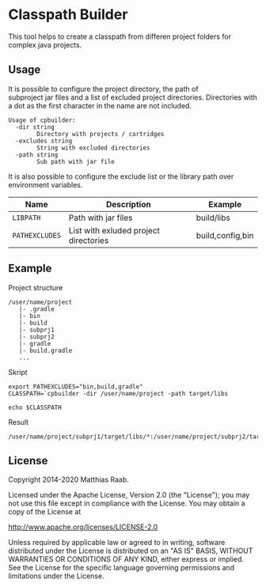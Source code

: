 Classpath Builder
==================
This tool helps to create a classpath from differen project folders for
complex java projects.

Usage
-----
It is possible to configure the project directory, the path of  
subproject jar files  and a list of excluded project directories.
Directories with a dot as the first character in the name are not included.

```shell script
Usage of cpbuilder:
  -dir string
        Directory with projects / cartridges
  -excludes string
        String with excluded directories
  -path string
        Sub path with jar file
```

It is also possible to configure the exclude list or the library path
over environment variables.

| Name           | Description                           | Example          |
|----------------|---------------------------------------|------------------|
| `LIBPATH`      | Path with jar files                   | build/libs       |
| `PATHEXCLUDES` | List with exluded project directories | build,config,bin |

Example
-------
Project structure
```
/user/name/project
   |- .gradle
   |- bin
   |- build
   |- subprj1
   |- subprj2
   |- gradle
   |- build.gradle
   ...
```

Skript
```shell script
export PATHEXCLUDES="bin,build,gradle"
CLASSPATH=`cpbuilder -dir /user/name/project -path target/libs

echo $CLASSPATH
```

Result
```
/user/name/project/subprj1/target/libs/*:/user/name/project/subprj2/target/libs/*
```

License
------------
Copyright 2014-2020 Matthias Raab.

Licensed under the Apache License, Version 2.0 (the "License"); you may not use this file except in compliance with the License. You may obtain a copy of the License at

http://www.apache.org/licenses/LICENSE-2.0

Unless required by applicable law or agreed to in writing, software distributed under the License is distributed on an "AS IS" BASIS, WITHOUT WARRANTIES OR CONDITIONS OF ANY KIND, either express or implied. See the License for the specific language governing permissions and limitations under the License.

